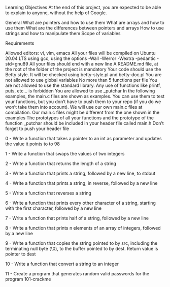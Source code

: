 Learning Objectives
At the end of this project, you are expected to be able to explain to anyone, without the help of Google.

General
What are pointers and how to use them
What are arrays and how to use them
What are the differences between pointers and arrays
How to use strings and how to manipulate them
Scope of variables


Requirements

Allowed editors: vi, vim, emacs
All your files will be compiled on Ubuntu 20.04 LTS using gcc, using the options -Wall -Werror -Wextra -pedantic -std=gnu89
All your files should end with a new line
A README.md file, at the root of the folder of the project is mandatory
Your code should use the Betty style. It will be checked using betty-style.pl and betty-doc.pl
You are not allowed to use global variables
No more than 5 functions per file
You are not allowed to use the standard library. Any use of functions like printf, puts, etc… is forbidden
You are allowed to use _putchar
In the following examples, the main.c files are shown as examples. You can use them to test your functions, but you don’t have to push them to your repo (if you do we won’t take them into account). We will use our own main.c files at compilation. Our main.c files might be different from the one shown in the examples
The prototypes of all your functions and the prototype of the function _putchar should be included in your header file called main.h
Don’t forget to push your header file


0 - Write a function that takes a pointer to an int as parameter and updates the value it points to to 98

1 - Write a function that swaps the values of two integers

2 - Write a function that returns the length of a string

3 - Write a function that prints a string, followed by a new line, to stdout

4 - Write a function that prints a string, in reverse, followed by a new line

5 - Write a function that reverses a string

6 - Write a function that prints every other character of a string, starting with the first character, followed by a new line

7 - Write a function that prints half of a string, followed by a new line

8 - Write a function that prints n elements of an array of integers, followed by a new line

9 - Write a function that copies the string pointed to by src, including the terminating null byte (\0), to the buffer pointed to by dest. Return value is pointer to dest

10 - Write a function that convert a string to an integer

11 - Create a program that generates random valid passwords for the program 101-crackme
